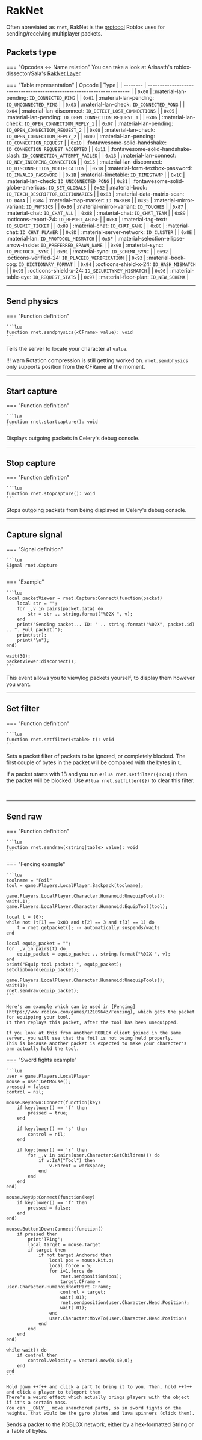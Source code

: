 # RakNet

Often abreviated as ``rnet``, RakNet is the [protocol](http://www.jenkinssoftware.com/raknet/manual/introduction.html) Roblox uses for sending/receiving multiplayer packets.

## Packets type

=== "Opcodes <-> Name relation"
    You can take a look at Arissath's roblox-dissector/Sala's [RakNet Layer](https://github.com/Arisstath/roblox-dissector/blob/master/peer/RakNetLayer.go#L74)

=== "Table representation"
    | Opcode   | Type                                                                   |
    | -------- | ---------------------------------------------------------------------- |
    | ``0x00`` | :material-lan-pending: ``ID_CONNECTED_PING``                           |
    | ``0x01`` | :material-lan-pending: ``ID_UNCONNECTED_PING``                         |
    | ``0x03`` | :material-lan-check: ``ID_CONNECTED_PONG``                             |
    | ``0x04`` | :material-lan-disconnect: ``ID_DETECT_LOST_CONNECTIONS``               |
    | ``0x05`` | :material-lan-pending: ``ID_OPEN_CONNECTION_REQUEST_1``                |
    | ``0x06`` | :material-lan-check: ``ID_OPEN_CONNECTION_REPLY_1``                    |
    | ``0x07`` | :material-lan-pending: ``ID_OPEN_CONNECTION_REQUEST_2``                |
    | ``0x08`` | :material-lan-check: ``ID_OPEN_CONNECTION_REPLY_2``                    |
    | ``0x09`` | :material-lan-pending: ``ID_CONNECTION_REQUEST``                       |
    | ``0x10`` | :fontawesome-solid-handshake: ``ID_CONNECTION_REQUEST_ACCEPTED``       |
    | ``0x11`` | :fontawesome-solid-handshake-slash: ``ID_CONNECTION_ATTEMPT_FAILED``   |
    | ``0x13`` | :material-lan-connect: ``ID_NEW_INCOMING_CONNECTION``                  |
    | ``0x15`` | :material-lan-disconnect: ``ID_DISCONNECTION_NOTIFICATION``            |
    | ``0x18`` | :material-form-textbox-password: ``ID_INVALID_PASSWORD``               |
    | ``0x1B`` | :material-timetable: ``ID_TIMESTAMP``                                  |
    | ``0x1C`` | :material-lan-check: ``ID_UNCONNECTED_PONG``                           |
    | ``0x81`` | :fontawesome-solid-globe-americas: ``ID_SET_GLOBALS``                  |
    | ``0x82`` | :material-book: ``ID_TEACH_DESCRIPTOR_DICTIONARIES``                   |
    | ``0x83`` | :material-data-matrix-scan: ``ID_DATA``                                |
    | ``0x84`` | :material-map-marker: ``ID_MARKER``                                    |
    | ``0x85`` | :material-mirror-variant: ``ID_PHYSICS``                               |
    | ``0x86`` | :material-mirror-variant: ``ID_TOUCHES``                               |
    | ``0x87`` | :material-chat: ``ID_CHAT_ALL``                                        |
    | ``0x88`` | :material-chat: ``ID_CHAT_TEAM``                                       |
    | ``0x89`` | :octicons-report-24: ``ID_REPORT_ABUSE``                               |
    | ``0x8A`` | :material-tag-text: ``ID_SUBMIT_TICKET``                               |
    | ``0x8B`` | :material-chat: ``ID_CHAT_GAME``                                       |
    | ``0x8C`` | :material-chat: ``ID_CHAT_PLAYER``                                     |
    | ``0x8D`` | :material-server-network: ``ID_CLUSTER``                               |
    | ``0x8E`` | :material-lan: ``ID_PROTOCOL_MISMATCH``                                |
    | ``0x8F`` | :material-selection-ellipse-arrow-inside: ``ID_PREFERRED_SPAWN_NAME``  |
    | ``0x90`` | :material-sync: ``ID_PROTOCOL_SYNC``                                   |
    | ``0x91`` | :material-sync: ``ID_SCHEMA_SYNC``                                     |
    | ``0x92`` | :octicons-verified-24: ``ID_PLACEID_VERIFICATION``                     |
    | ``0x93`` | :material-book-cog: ``ID_DICTIONARY_FORMAT``                           |
    | ``0x94`` | :octicons-shield-x-24: ``ID_HASH_MISMATCH``                            |
    | ``0x95`` | :octicons-shield-x-24: ``ID_SECURITYKEY_MISMATCH``                     |
    | ``0x96`` | :material-table-eye: ``ID_REQUEST_STATS``                              |
    | ``0x97`` | :material-floor-plan: ``ID_NEW_SCHEMA``                                |

---

## Send physics

=== "Function definition"

    ```lua
    function rnet.sendphysics(<CFrame> value): void
    ```

Tells the server to locate your character at ``value``.

!!! warn
    Rotation compression is still getting worked on.
    ``rnet.sendphysics`` only supports position from the CFRame at the moment.

---

## Start capture

=== "Function definition"

    ```lua
    function rnet.startcapture(): void
    ```

Displays outgoing packets in Celery's debug console.

---

## Stop capture

=== "Function definition"

    ```lua
    function rnet.stopcapture(): void
    ```

Stops outgoing packets from being displayed in Celery's debug console.

---

## Capture signal

=== "Signal definition"

    ```lua
    Signal rnet.Capture
    ```

=== "Example"

    ```lua
    local packetViewer = rnet.Capture:Connect(function(packet)
        local str = "";
        for _,v in pairs(packet.data) do
            str = str .. string.format("%02X ", v);
        end
        print("Sending packet... ID: " .. string.format("%02X", packet.id) .. ". Full packet:");
        print(str);
        print("\n");
    end)

    wait(30);
    packetViewer:disconnect();
    ```

This event allows you to view/log packets yourself, to display them however you want.

---

## Set filter

=== "Function definition"

    ```lua
    function rnet.setfilter(<table> t): void
    ```

Sets a packet filter of packets to be ignored, or completely blocked. The first couple of bytes in the packet will be compared with the bytes in ``t``.

If a packet starts with 1B and you run ``#!lua rnet.setfilter({0x1B})`` then the packet will be blocked. Use ``#!lua rnet.setfilter({})`` to clear this filter.

<br>

---

## Send raw

=== "Function definition"

    ```lua
    function rnet.sendraw(<string|table> value): void
    ```

=== "Fencing example"

    ```lua
    toolname = "Foil"
    tool = game.Players.LocalPlayer.Backpack[toolname];

    game.Players.LocalPlayer.Character.Humanoid:UnequipTools();
    wait(.1);
    game.Players.LocalPlayer.Character.Humanoid:EquipTool(tool);

    local t = {0};
    while not (t[1] == 0x83 and t[2] == 3 and t[3] == 1) do
        t = rnet.getpacket(); -- automatically suspends/waits
    end

    local equip_packet = "";
    for _,v in pairs(t) do
        equip_packet = equip_packet .. string.format("%02X ", v);
    end
    print("Equip tool packet: ", equip_packet);
    setclipboard(equip_packet);

    game.Players.LocalPlayer.Character.Humanoid:UnequipTools();
    wait(1);
    rnet.sendraw(equip_packet);
    ```

    Here's an example which can be used in [Fencing](https://www.roblox.com/games/12109643/Fencing), which gets the packet for equipping your tool.
    It then replays this packet, after the tool has been unequipped.

    If you look at this from another ROBLOX client joined in the same server, you will see that the foil is not being held properly. 
    This is because another packet is expected to make your character's arm actually hold the tool.

=== "Sword fights example"

    ```lua
    user = game.Players.LocalPlayer
    mouse = user:GetMouse();
    pressed = false;
    control = nil;

    mouse.KeyDown:Connect(function(key)
        if key:lower() == 'f' then
            pressed = true;
        end

        if key:lower() == 's' then
            control = nil;
        end

        if key:lower() == 'r' then
            for _,v in pairs(user.Character:GetChildren()) do
                if v:IsA("Tool") then
                    v.Parent = workspace;
                end
            end
        end
    end)

    mouse.KeyUp:Connect(function(key)
        if key:lower() == 'f' then
            pressed = false;
        end
    end)

    mouse.Button1Down:Connect(function()
        if pressed then
            print'TPing';
            local target = mouse.Target
            if target then
                if not target.Anchored then
                    local pos = mouse.Hit.p;
                    local force = 5;
                    for i=1,force do
                        rnet.sendposition(pos);
                        target.CFrame = user.Character.HumanoidRootPart.CFrame;
                        control = target;
                        wait(.01);
                        rnet.sendposition(user.Character.Head.Position);
                        wait(.01);
                    end
                    user.Character:MoveTo(user.Character.Head.Position)
                end
            end
        end
    end)

    while wait() do
        if control then
            control.Velocity = Vector3.new(0,40,0);
        end
    end
    ```

    Hold down ++f++ and click a part to bring it to you. Then, hold ++f++ and click a player to teleport them
    There's a weird effect which actually brings players with the object if it's a certain mass.
    You can __ONLY__ move unanchored parts, so in sword fights on the heights, that would be the gyro plates and lava spinners (click them).

Sends a packet to the ROBLOX network, either by a hex-formatted String or a Table of bytes.
